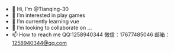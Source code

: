 - 👋 Hi, I’m @Tianqing-30
- 👀 I’m interested in play games
- 🌱 I’m currently learning vue
- 💞️ I’m looking to collaborate on ...
- 📫 How to reach me QQ:1258940344 微信：17677485046 邮箱：1258940344@qq.com

<!---
Tianqing-30/Tianqing-30 is a ✨ special ✨ repository because its `README.md` (this file) appears on your GitHub profile.
You can click the Preview link to take a look at your changes.
--->
